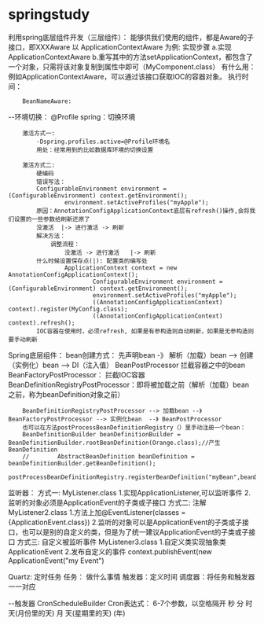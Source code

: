 # springstudy

利用spring底层组件开发（三层组件）：
    能够供我们使用的组件，都是Aware的子接口，即XXXAware
    以 ApplicationContextAware 为例: 实现步骤
        a.实现ApplicationContextAware
        b.重写其中的方法setApplicationContext，都包含了一个对象，只需将该对象复制到属性中即可（MyComponent.class）
        有什么用：例如ApplicationContextAware，可以通过该接口获取IOC的容器对象。
        执行时间：

        BeanNameAware:

--环境切换：
        @Profile
        spring：切换环境

        激活方式一:
            -Dspring.profiles.active=@Profile环境名
            用处：经常用到的比如数据库环境的切换设置
 
        激活方式二:
            硬编码
            错误写法：
            ConfigurableEnvironment environment = (ConfigurableEnvironment) context.getEnvironment();
                    environment.setActiveProfiles("myApple");
            原因：AnnotationConfigApplicationContext底层有refresh()操作,会将我们设置的一些参数给刷新还原了
            没激活  |-> 进行激活 -> 刷新
            解决方法：
                调整流程：
                    没激活 -> 进行激活   |-> 刷新
            什么时候设置保存点(|): 配置类的编写处
                    ApplicationContext context = new AnnotationConfigApplicationContext();
                            ConfigurableEnvironment environment = (ConfigurableEnvironment) context.getEnvironment();
                            environment.setActiveProfiles("myApple");
                            ((AnnotationConfigApplicationContext) context).register(MyConfig.class);
                            ((AnnotationConfigApplicationContext) context).refresh();
            IOC容器在使用时，必须refresh, 如果是有参构造则自动刷新，如果是无参构造则要手动刷新


Spring底层组件：
bean创建方式： 先声明bean  -》 解析（加载）bean --> 创建（实例化）bean --> DI（注入值）
        BeanPostProcessor 拦截容器之中的bean
        BeanFactoryPostProcessor： 拦截IOC容器
        BeanDefinitionRegistryPostProcessor：即将被加载之前（解析（加载）bean之前，称为beanDefinition对象之前）

        BeanDefinitionRegistryPostProcessor --> 加载bean --》 BeanFactoryPostProcessor --> 实例化bean  --》 BeanPostProcessor
        也可以在方法postProcessBeanDefinitionRegistry（）里手动注册一个bean：
        BeanDefinitionBuilder beanDefinitionBuilder = BeanDefinitionBuilder.rootBeanDefinition(Orange.class);//产生BeanDefinition
        //        AbstractBeanDefinition beanDefinition = beanDefinitionBuilder.getBeanDefinition();
        postProcessBeanDefinitionRegistry.registerBeanDefinition("myBean",beanDefinitionBuilder.getBeanDefinition());

监听器：
方式一: MyListener.class
1.实现ApplicationListener,可以监听事件
2.监听的对象必须是ApplicationEvent的子类或子接口
方式二: 注解 MyListener2.class
1.方法上加@EventListener(classes = {ApplicationEvent.class})
2.监听的对象可以是ApplicationEvent的子类或子接口，也可以是别的自定义的类，但是为了统一建议ApplicationEvent的子类或子接口
方式三:
自定义被监听事件 MyListener3.class
1.自定义类实现抽象类ApplicationEvent
2.发布自定义的事件 context.publishEvent(new ApplicationEvent("my Event")

Quartz: 定时任务
任务： 做什么事情
触发器：定义时间
调度器：将任务和触发器一一对应

--触发器 CronScheduleBuilder
Cron表达式：
6-7个参数，以空格隔开
秒   分   时   天(月份里的天)    月   天(星期里的天)     (年)
